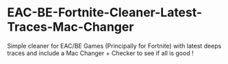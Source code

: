 # EAC-BE-Fortnite-Cleaner-Latest-Traces-Mac-Changer
Simple cleaner for EAC/BE Games (Principally for Fortnite) with latest deeps traces and include a Mac Changer + Checker to see if all is good !
